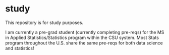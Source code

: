 # study
This repository is for study purposes.

I am currently a pre-grad student (currently completing pre-reqs) for the MS in Applied Statistics/Statistics program within the CSU system.  Most Stats program throughout the U.S. share the same pre-reqs for both data science and statistics!
